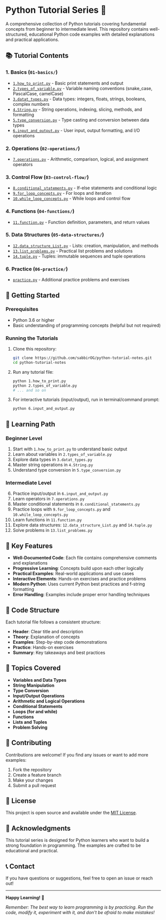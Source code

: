 # Python Tutorial Series 🐍

A comprehensive collection of Python tutorials covering fundamental concepts from beginner to intermediate level. This repository contains well-structured, educational Python code examples with detailed explanations and practical applications.

## 📚 Tutorial Contents

### 1. **Basics** (`01-basics/`)
- [`1.how_to_print.py`](01-basics/1.how_to_print.py) - Basic print statements and output
- [`2.types_of_variable.py`](01-basics/2.types_of_variable.py) - Variable naming conventions (snake_case, PascalCase, camelCase)
- [`3.datat_types.py`](01-basics/3.datat_types.py) - Data types: integers, floats, strings, booleans, complex numbers
- [`4.String.py`](01-basics/4.String.py) - String operations, indexing, slicing, methods, and formatting
- [`5.type_conversion.py`](01-basics/5.type_conversion.py) - Type casting and conversion between data types
- [`6.input_and_output.py`](01-basics/6.input_and_output.py) - User input, output formatting, and I/O operations

### 2. **Operations** (`02-operations/`)
- [`7.operations.py`](02-operations/7.operations.py) - Arithmetic, comparison, logical, and assignment operators

### 3. **Control Flow** (`03-control-flow/`)
- [`8.conditional_statements.py`](03-control-flow/8.conditional_statements.py) - If-else statements and conditional logic
- [`9.for_loop_concepts.py`](03-control-flow/9.for_loop_concepts.py) - For loops and iteration
- [`10.while_loop_concepts.py`](03-control-flow/10.while_loop_concepts.py) - While loops and control flow

### 4. **Functions** (`04-functions/`)
- [`11.function.py`](04-functions/11.function.py) - Function definition, parameters, and return values

### 5. **Data Structures** (`05-data-structures/`)
- [`12.data_structure_List.py`](05-data-structures/12.data_structure_List.py) - Lists: creation, manipulation, and methods
- [`13.list_problems.py`](05-data-structures/13.list_problems.py) - Practical list problems and solutions
- [`14.tuple.py`](05-data-structures/14.tuple.py) - Tuples: immutable sequences and tuple operations

### 6. **Practice** (`06-practice/`)
- [`practice.py`](06-practice/practice.py) - Additional practice problems and exercises

## 🚀 Getting Started

### Prerequisites
- Python 3.6 or higher
- Basic understanding of programming concepts (helpful but not required)

### Running the Tutorials
1. Clone this repository:
   ```bash
   git clone https://github.com/sabbirOG/python-tutorial-notes.git
   cd python-tutorial-notes
   ```

2. Run any tutorial file:
   ```bash
   python 1.how_to_print.py
   python 2.types_of_variable.py
   # ... and so on
   ```

3. For interactive tutorials (input/output), run in terminal/command prompt:
   ```bash
   python 6.input_and_output.py
   ```

## 📖 Learning Path

### Beginner Level
1. Start with `1.how_to_print.py` to understand basic output
2. Learn about variables in `2.types_of_variable.py`
3. Explore data types in `3.datat_types.py`
4. Master string operations in `4.String.py`
5. Understand type conversion in `5.type_conversion.py`

### Intermediate Level
6. Practice input/output in `6.input_and_output.py`
7. Learn operators in `7.operations.py`
8. Master conditional statements in `8.conditional_statements.py`
9. Practice loops with `9.for_loop_concepts.py` and `10.while_loop_concepts.py`
10. Learn functions in `11.function.py`
11. Explore data structures: `12.data_structure_List.py` and `14.tuple.py`
12. Solve problems in `13.list_problems.py`

## 🎯 Key Features

- **Well-Documented Code**: Each file contains comprehensive comments and explanations
- **Progressive Learning**: Concepts build upon each other logically
- **Practical Examples**: Real-world applications and use cases
- **Interactive Elements**: Hands-on exercises and practice problems
- **Modern Python**: Uses current Python best practices and f-string formatting
- **Error Handling**: Examples include proper error handling techniques

## 📝 Code Structure

Each tutorial file follows a consistent structure:
- **Header**: Clear title and description
- **Theory**: Explanation of concepts
- **Examples**: Step-by-step code demonstrations
- **Practice**: Hands-on exercises
- **Summary**: Key takeaways and best practices

## 🔧 Topics Covered

- **Variables and Data Types**
- **String Manipulation**
- **Type Conversion**
- **Input/Output Operations**
- **Arithmetic and Logical Operations**
- **Conditional Statements**
- **Loops (for and while)**
- **Functions**
- **Lists and Tuples**
- **Problem Solving**

## 🤝 Contributing

Contributions are welcome! If you find any issues or want to add more examples:

1. Fork the repository
2. Create a feature branch
3. Make your changes
4. Submit a pull request

## 📄 License

This project is open source and available under the [MIT License](LICENSE).

## 🙏 Acknowledgments

This tutorial series is designed for Python learners who want to build a strong foundation in programming. The examples are crafted to be educational and practical.

## 📞 Contact

If you have questions or suggestions, feel free to open an issue or reach out!

---

**Happy Learning! 🎉**

*Remember: The best way to learn programming is by practicing. Run the code, modify it, experiment with it, and don't be afraid to make mistakes!*
